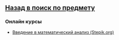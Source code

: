## [Назад в поиск по предмету](https://github.com/ifanzilka/Mathematics_KPFU/blob/master/links/mathematical-analysis.md)

### Онлайн курсы
* [
Введение в математический анализ (Stepik.org)](https://stepik.org/course/95/syllabus)
